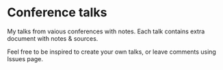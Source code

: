 # Conference talks

My talks from vaious conferences with notes. Each talk contains extra document with notes & sources.

Feel free to be inspired to create your own talks, or leave comments using Issues page.
